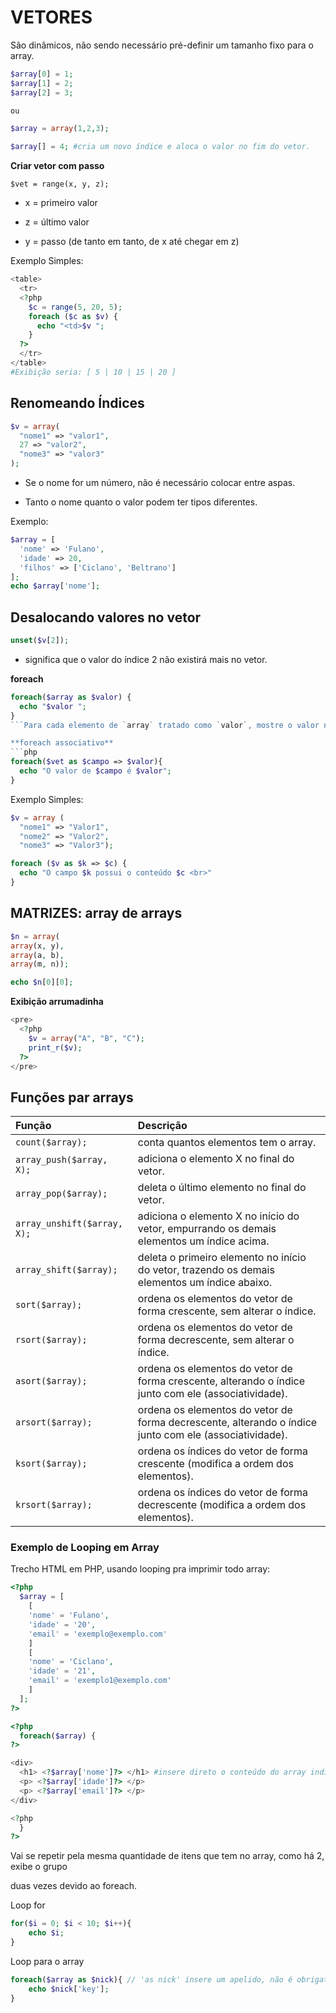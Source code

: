 # VETORES

São dinâmicos, não sendo necessário pré-definir um tamanho fixo para o array.

```php
$array[0] = 1;
$array[1] = 2;
$array[2] = 3;

ou

$array = array(1,2,3);

$array[] = 4; #cria um novo índice e aloca o valor no fim do vetor.
```

**Criar vetor com passo**

`$vet = range(x, y, z);`

- x = primeiro valor

- z = último valor

- y = passo (de tanto em tanto, de x até chegar em z)

Exemplo Simples:

```php
<table>
  <tr>
  <?php
    $c = range(5, 20, 5);
    foreach ($c as $v) {
      echo "<td>$v ";
    }
  ?>
  </tr>
</table>
#Exibição seria: [ 5 | 10 | 15 | 20 ]
```

## Renomeando Índices

```php
$v = array(
  "nome1" => "valor1",
  27 => "valor2",
  "nome3" => "valor3"
);
```

- Se o nome for um número, não é necessário colocar entre aspas.

- Tanto o nome quanto o valor podem ter tipos diferentes.

Exemplo:

```php
$array = [
  'nome' => 'Fulano',
  'idade' => 20,
  'filhos' => ['Ciclano', 'Beltrano']
];
echo $array['nome'];
```

## Desalocando valores no vetor

```php
unset($v[2]);
```

- significa que o valor do índice 2 não existirá mais no vetor.

**foreach**
```php
foreach($array as $valor) {
  echo "$valor ";
}
```Para cada elemento de `array` tratado como `valor`, mostre o valor na tela.

**foreach associativo**
```php
foreach($vet as $campo => $valor){
  echo "O valor de $campo é $valor";
}
```

Exemplo Simples:

```php
$v = array (
  "nome1" => "Valor1",
  "nome2" => "Valor2",
  "nome3" => "Valor3");

foreach ($v as $k => $c) {
  echo "O campo $k possui o conteúdo $c <br>"
}
```

## MATRIZES: array de arrays

```php
$n = array(
array(x, y),
array(a, b),
array(m, n));

echo $n[0][0];
```

**Exibição arrumadinha**

```php
<pre>
  <?php
    $v = array("A", "B", "C");
    print_r($v);
  ?>
</pre>
```

## Funções par arrays

| Função | Descrição |
|:-----|:-----|
| `count($array);` | conta quantos elementos tem o array. |
| `array_push($array, X);` | adiciona o elemento X no final do vetor. |
| `array_pop($array);` | deleta o último elemento no final do vetor. |
| `array_unshift($array, X);` | adiciona o elemento X no início do vetor, empurrando os demais elementos um índice acima. |
| `array_shift($array);` | deleta o primeiro elemento no início do vetor, trazendo os demais elementos um índice abaixo. |
| `sort($array);` | ordena os elementos do vetor de forma crescente, sem alterar o índice. |
| `rsort($array);` | ordena os elementos do vetor de forma decrescente, sem alterar o índice. |
| `asort($array);` | ordena os elementos do vetor de forma crescente, alterando o índice junto com ele (associatividade). |
| `arsort($array);` | ordena os elementos do vetor de forma decrescente, alterando o índice junto com ele (associatividade). |
| `ksort($array);` | ordena os índices do vetor de forma crescente (modifica a ordem dos elementos). |
| `krsort($array);` | ordena os índices do vetor de forma decrescente (modifica a ordem dos elementos). |

### Exemplo de Looping em Array

Trecho HTML em PHP, usando looping pra imprimir todo array:

```php
<?php
  $array = [
    [
    'nome' = 'Fulano',
    'idade' = '20',
    'email' = 'exemplo@exemplo.com'
    ]
    [
    'nome' = 'Ciclano',
    'idade' = '21',
    'email' = 'exemplo1@exemplo.com'
    ]
  ];
?>

<?php
  foreach($array) {
?>

<div>
  <h1> <?$array['nome']?> </h1> #insere direto o conteúdo do array indicado
  <p> <?$array['idade']?> </p>
  <p> <?$array['email']?> </p>
</div>

<?php
  }
?>
```

Vai se repetir pela mesma quantidade de itens que tem no array, como há 2, exibe o grupo <div> duas vezes devido ao foreach.

Loop for

```php
for($i = 0; $i < 10; $i++){
    echo $i;
}
```

Loop para o array

```php
foreach($array as $nick){ // 'as nick' insere um apelido, não é obrigatório
    echo $nick['key'];
}
```